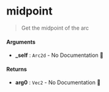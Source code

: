 # midpoint

>  Get the midpoint of the arc

#### Arguments

- **\_self** : `Arc2d` \- No Documentation 🚧

#### Returns

- **arg0** : `Vec2` \- No Documentation 🚧